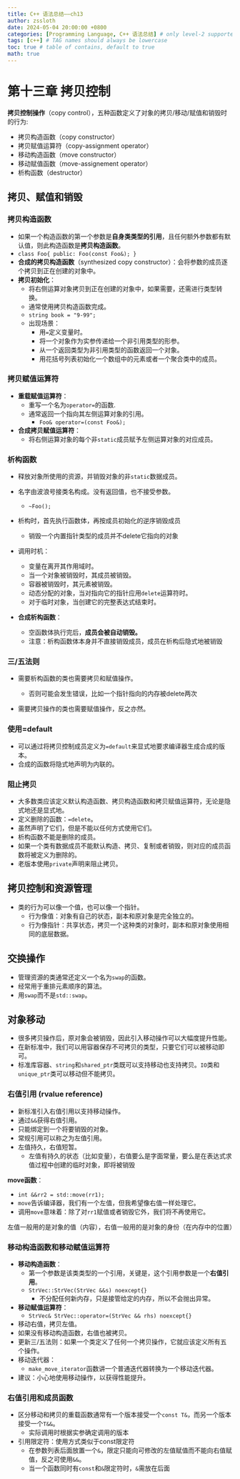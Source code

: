 ```yaml
---
title: C++ 语法总结——ch13
author: zssloth
date: 2024-05-04 20:00:00 +0800
categories: [Programming Language, C++ 语法总结] # only level-2 supported
tags: [c++] # TAG names should always be lowercase
toc: true # table of contains, default to true
math: true
---
```

# 第十三章 拷贝控制

**拷贝控制操作**（copy control），五种函数定义了对象的拷贝/移动/赋值和销毁时的行为:

- 拷贝构造函数（copy constructor）
- 拷贝赋值运算符（copy-assignment operator）
- 移动构造函数（move constructor）
- 移动赋值函数（move-assignement operator）
- 析构函数（destructor）

## 拷贝、赋值和销毁

### 拷贝构造函数

- 如果一个构造函数的第一个参数是**自身类类型的引用**，且任何额外参数都有默认值，则此构造函数是**拷贝构造函数**。
- `class Foo{ public: Foo(const Foo&); }`
- **合成的拷贝构造函数**（synthesized copy constructor）：会将参数的成员逐个拷贝到正在创建的对象中。
- **拷贝初始化**：
  - 将右侧运算对象拷贝到正在创建的对象中，如果需要，还需进行类型转换。
  - 通常使用拷贝构造函数完成。
  - `string book = "9-99";`
  - 出现场景：
    - 用`=`定义变量时。
    - 将一个对象作为实参传递给一个非引用类型的形参。
    - 从一个返回类型为非引用类型的函数返回一个对象。
    - 用花括号列表初始化一个数组中的元素或者一个聚合类中的成员。

### 拷贝赋值运算符

- **重载赋值运算符**：
  - 重写一个名为`operator=`的函数.
  - 通常返回一个指向其左侧运算对象的引用。
    - `Foo& operator=(const Foo&);`
- **合成拷贝赋值运算符**：
  - 将右侧运算对象的每个非`static`成员赋予左侧运算对象的对应成员。

### 析构函数

- 释放对象所使用的资源，并销毁对象的非`static`数据成员。
- 名字由波浪号接类名构成。没有返回值，也不接受参数。
  - `~Foo();`

- 析构时，首先执行函数体，再按成员初始化的逆序销毁成员
  - 销毁一个内置指针类型的成员并不delete它指向的对象
- 调用时机：
  - 变量在离开其作用域时。
  - 当一个对象被销毁时，其成员被销毁。
  - 容器被销毁时，其元素被销毁。
  - 动态分配的对象，当对指向它的指针应用`delete`运算符时。
  - 对于临时对象，当创建它的完整表达式结束时。
- **合成析构函数**：
  - 空函数体执行完后，**成员会被自动销毁。**
  - 注意：析构函数体本身并不直接销毁成员，成员在析构后隐式地被销毁

### 三/五法则

- 需要析构函数的类也需要拷贝和赋值操作。
  - 否则可能会发生错误，比如一个指针指向的内存被delete两次

- 需要拷贝操作的类也需要赋值操作，反之亦然。

### 使用=default

- 可以通过将拷贝控制成员定义为`=default`来显式地要求编译器生成合成的版本。
- 合成的函数将隐式地声明为内联的。

### 阻止拷贝

- 大多数类应该定义默认构造函数、拷贝构造函数和拷贝赋值运算符，无论是隐式地还是显式地。
- 定义删除的函数：`=delete`。
- 虽然声明了它们，但是不能以任何方式使用它们。
- 析构函数不能是删除的成员。
- 如果一个类有数据成员不能默认构造、拷贝、复制或者销毁，则对应的成员函数将被定义为删除的。
- 老版本使用`private`声明来阻止拷贝。

## 拷贝控制和资源管理

- 类的行为可以像一个值，也可以像一个指针。
  - 行为像值：对象有自己的状态，副本和原对象是完全独立的。
  - 行为像指针：共享状态，拷贝一个这种类的对象时，副本和原对象使用相同的底层数据。

## 交换操作

- 管理资源的类通常还定义一个名为`swap`的函数。
- 经常用于重排元素顺序的算法。
- 用`swap`而不是`std::swap`。

## 对象移动

- 很多拷贝操作后，原对象会被销毁，因此引入移动操作可以大幅度提升性能。
- 在新标准中，我们可以用容器保存不可拷贝的类型，只要它们可以被移动即可。
- 标准库容器、`string`和`shared_ptr`类既可以支持移动也支持拷贝。`IO`类和`unique_ptr`类可以移动但不能拷贝。

### 右值引用 (rvalue reference)

- 新标准引入右值引用以支持移动操作。
- 通过`&&`获得右值引用。
- 只能绑定到一个将要销毁的对象。
- 常规引用可以称之为左值引用。
- 左值持久，右值短暂。
  - 左值有持久的状态（比如变量），右值要么是字面常量，要么是在表达式求值过程中创建的临时对象，即将被销毁


**move函数**：

- `int &&rr2 = std::move(rr1);`
- `move`告诉编译器，我们有一个左值，但我希望像右值一样处理它。
- 调用`move`意味着：除了对`rr1`赋值或者销毁它外，我们将不再使用它。

左值一般用的是对象的值（内容），右值一般用的是对象的身份（在内存中的位置）

### 移动构造函数和移动赋值运算符

- **移动构造函数**：
  - 第一个参数是该类类型的一个引用，关键是，这个引用参数是一个**右值引用**。
  - `StrVec::StrVec(StrVec &&s) noexcept{}`
    - 不分配任何新内存，只是接管给定的内存，所以不会抛出异常。
- **移动赋值运算符**：
  - `StrVec& StrVec::operator=(StrVec && rhs) noexcept{}` 
- 移动右值，拷贝左值。
- 如果没有移动构造函数，右值也被拷贝。
- 更新三/五法则：如果一个类定义了任何一个拷贝操作，它就应该定义所有五个操作。
- 移动迭代器：
  - `make_move_iterator`函数讲一个普通迭代器转换为一个移动迭代器。
- 建议：小心地使用移动操作，以获得性能提升。

### 右值引用和成员函数

- 区分移动和拷贝的重载函数通常有一个版本接受一个`const T&`，而另一个版本接受一个`T&&`。
  - 实际调用时根据实参确定调用的版本
- 引用限定符：使用方式类似于const限定符
  - 在参数列表后面放置一个`&`，限定只能向可修改的左值赋值而不能向右值赋值，反之可使用`&&`。
  - 当一个函数同时有`const`和`&`限定符时，`&`需放在后面
